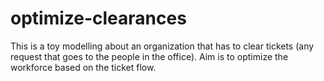 # optimize-clearances
This is a toy modelling about an organization that has to clear tickets (any request that goes to the people in the office). Aim is to optimize the workforce based on the ticket flow. 
